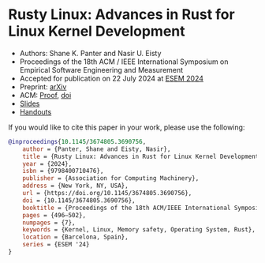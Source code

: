 # Rusty Linux: Advances in Rust for Linux Kernel Development

- Authors: Shane K. Panter and Nasir U. Eisty
- Proceedings of the 18th ACM / IEEE International Symposium on Empirical Software Engineering and Measurement
- Accepted for publication on 22 July 2024 at [ESEM
  2024](https://conf.researchr.org/details/esem-2024/esem-2024-emerging-results-vision-and-reflection-papers/16/Rusty-Linux-Advances-in-Rust-for-Linux-Kernel-Development)
- Preprint: [arXiv](https://arxiv.org/pdf/2407.18431)
- ACM: [Proof](proofs/esem24-50.pdf), [doi](https://doi.org/10.1145/3674805.3690756)
- [Slides](proofs/slides.pdf)
- [Handouts](proofs/slide-handouts.pdf)

If you would like to cite this paper in your work, please use the following:

```bibtex
@inproceedings{10.1145/3674805.3690756,
	author = {Panter, Shane and Eisty, Nasir},
	title = {Rusty Linux: Advances in Rust for Linux Kernel Development},
	year = {2024},
	isbn = {9798400710476},
	publisher = {Association for Computing Machinery},
	address = {New York, NY, USA},
	url = {https://doi.org/10.1145/3674805.3690756},
	doi = {10.1145/3674805.3690756},
	booktitle = {Proceedings of the 18th ACM/IEEE International Symposium on Empirical Software Engineering and Measurement},
	pages = {496–502},
	numpages = {7},
	keywords = {Kernel, Linux, Memory safety, Operating System, Rust},
	location = {Barcelona, Spain},
	series = {ESEM '24}
}
```
